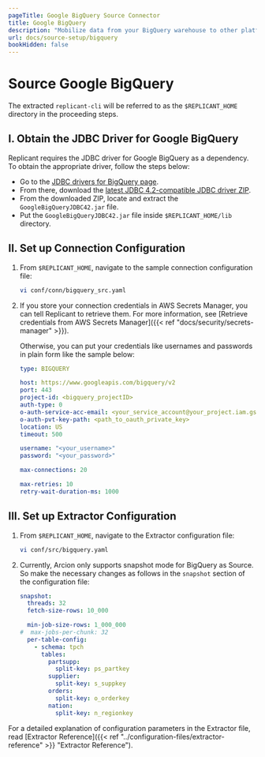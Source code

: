 ```yaml
---
pageTitle: Google BigQuery Source Connector
title: Google BigQuery
description: "Mobilize data from your BigQuery warehouse to other platforms of your choice using Arcion BigQuery connector."
url: docs/source-setup/bigquery
bookHidden: false
---
```

# Source Google BigQuery

The extracted `replicant-cli` will be referred to as the `$REPLICANT_HOME` directory in the proceeding steps.

## I. Obtain the JDBC Driver for Google BigQuery

Replicant requires the JDBC driver for Google BigQuery as a dependency. To obtain the appropriate driver, follow the steps below:

- Go to the [JDBC drivers for BigQuery page](https://cloud.google.com/bigquery/docs/reference/odbc-jdbc-drivers#current_jdbc_driver).
- From there, download the [latest JDBC 4.2-compatible JDBC driver ZIP](https://storage.googleapis.com/simba-bq-release/jdbc/SimbaJDBCDriverforGoogleBigQuery42_1.2.25.1029.zip).
- From the downloaded ZIP, locate and extract the `GoogleBigQueryJDBC42.jar` file.
- Put the `GoogleBigQueryJDBC42.jar` file inside `$REPLICANT_HOME/lib` directory.

## II. Set up Connection Configuration

1. From `$REPLICANT_HOME`, navigate to the sample connection configuration file:
    ```BASH
    vi conf/conn/bigquery_src.yaml
    ```

2. If you store your connection credentials in AWS Secrets Manager, you can tell Replicant to retrieve them. For more information, see [Retrieve credentials from AWS Secrets Manager]({{< ref "docs/security/secrets-manager" >}}). 
    
    Otherwise, you can put your credentials like usernames and passwords in plain form like the sample below:
    ```YAML
    type: BIGQUERY

    host: https://www.googleapis.com/bigquery/v2
    port: 443
    project-id: <bigquery_projectID>
    auth-type: 0
    o-auth-service-acc-email: <your_service_account@your_project.iam.gserviceaccount.com>
    o-auth-pvt-key-path: <path_to_oauth_private_key>
    location: US
    timeout: 500

    username: "<your_username>"
    password: "<your_password>"

    max-connections: 20

    max-retries: 10
    retry-wait-duration-ms: 1000
    ```

## III. Set up Extractor Configuration

1. From `$REPLICANT_HOME`, navigate to the Extractor configuration file:

    ```BASH
    vi conf/src/bigquery.yaml
    ```
2. Currently, Arcion only supports snapshot mode for BigQuery as Source. So make the necessary changes as follows in the `snapshot` section of the configuration file:

    ```YAML
    snapshot:
      threads: 32
      fetch-size-rows: 10_000

      min-job-size-rows: 1_000_000
    #  max-jobs-per-chunk: 32
      per-table-config:
        - schema: tpch
          tables:
            partsupp:
              split-key: ps_partkey
            supplier:
              split-key: s_suppkey
            orders:
              split-key: o_orderkey
            nation:
              split-key: n_regionkey
    ```

For a detailed explanation of configuration parameters in the Extractor file, read [Extractor Reference]({{< ref "../configuration-files/extractor-reference" >}} "Extractor Reference").
